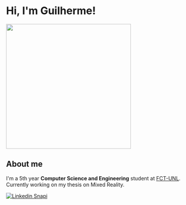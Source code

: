 # Hi, I'm Guilherme!

<img src="https://github.com/grfigueira/grfigueira/assets/24763517/2007f0f7-cb6c-4403-bb69-6e726fad2fd7" width="340">

## About me

I'm a 5th year **Computer Science and Engineering** student at [FCT-UNL](https://www.fct.unl.pt/).
Currently working on my thesis on Mixed Reality.

[![Linkedin Snapi](https://img.shields.io/badge/LinkedIn-0077B5?style=for-the-badge&logo=linkedin&logoColor=white)](https://www.linkedin.com/in/guilherme-figueira-839333231/)


